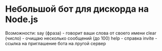 # Небольшой бот для дискорда на Node.js
Возможности:
    say (фраза) - говорит ваши слова от своего имени
    clear (число) - очищаю несколько сообщений (до 100)
    help - справка
    invite - ссылка на приглашение бота на лругой сервер
